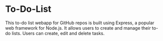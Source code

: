 # To-Do-List
This to-do list webapp for GitHub repos is built using Express, a popular web framework for Node.js. It allows users to create and manage their to-do lists.  Users can create, edit and delete tasks.  
